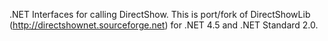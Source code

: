 .NET Interfaces for calling DirectShow. This is port/fork of DirectShowLib (http://directshownet.sourceforge.net) for .NET 4.5 and .NET Standard 2.0.